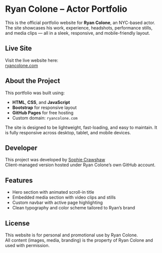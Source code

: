 # Ryan Colone – Actor Portfolio

This is the official portfolio website for **Ryan Colone**, an NYC-based actor.  
The site showcases his work, experience, headshots, performance stills, and media clips — all in a sleek, responsive, and mobile-friendly layout.

## Live Site

Visit the live website here:  
 [ryancolone.com](https://ryancolone.com)

## About the Project

This portfolio was built using:

- **HTML**, **CSS**, and **JavaScript**
- **Bootstrap** for responsive layout
- **GitHub Pages** for free hosting
- Custom domain: `ryancolone.com`

The site is designed to be lightweight, fast-loading, and easy to maintain. It is fully responsive across desktop, tablet, and mobile devices.

## Developer

This project was developed by [Sophie Crawshaw](https://github.com/socr6902)  
Client-managed version hosted under Ryan Colone’s own GitHub account.

## Features

- Hero section with animated scroll-in title
- Embedded media section with video clips and stills
- Custom navbar with active page highlighting
- Clean typography and color scheme tailored to Ryan’s brand

## License

This website is for personal and promotional use by Ryan Colone.  
All content (images, media, branding) is the property of Ryan Colone and used with permission.
